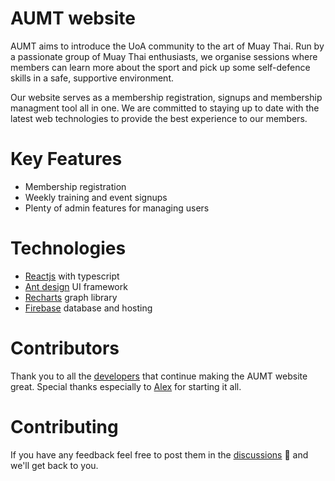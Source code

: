 # AUMT website
AUMT aims to introduce the UoA community to the art of Muay Thai. Run by a passionate group of Muay Thai enthusiasts, we organise sessions where members can learn more about the sport and pick up some self-defence skills in a safe, supportive environment. 

Our website serves as a membership registration, signups and membership managment tool all in one. We are committed to staying up to date with the latest web technologies to provide the best experience to our members. 

# Key Features
- Membership registration
- Weekly training and event signups
- Plenty of admin features for managing users

# Technologies
- [Reactjs](https://reactjs.org/) with typescript
- [Ant design](https://ant.design/) UI framework
- [Recharts](https://recharts.org/) graph library
- [Firebase](https://firebase.google.com/) database and hosting

# Contributors
Thank you to all the [developers](https://github.com/aumuaythai/aumt-website-frontend/graphs/contributors) that continue making the AUMT website great. Special thanks especially to [Alex](https://github.com/alkerway) for starting it all.

# Contributing
If you have any feedback feel free to post them in the [discussions](https://github.com/aumuaythai/aumt-website-frontend/discussions) 💬 and we'll get back to you.

